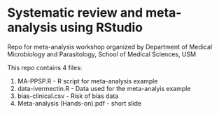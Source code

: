 # Systematic review and meta-analysis using RStudio
Repo for meta-analysis workshop organized by Department of Medical Microbiology and Parasitology, School of Medical Sciences, USM

This repo contains 4 files:

1) MA-PPSP.R - R script for meta-analysis example
2) data-ivermectin.R - Data used for the meta-analyis example   
3) bias-clinical.csv - Risk of bias data
4) Meta-analysis (Hands-on).pdf - short slide
